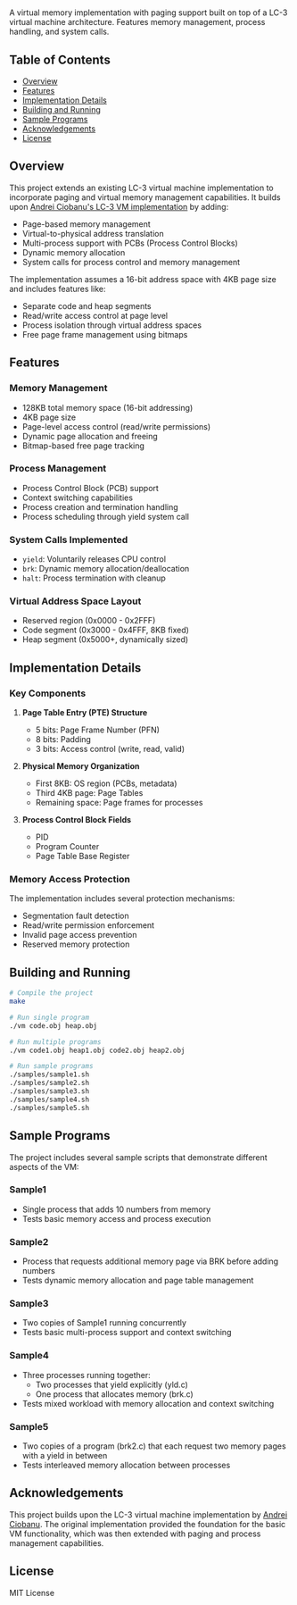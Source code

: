 <h1 align="center">
    
</h1>
A virtual memory implementation with paging support built on top of a LC-3 virtual machine architecture. Features memory management, process handling, and system calls.

## Table of Contents
- [Overview](#overview)
- [Features](#features)
- [Implementation Details](#implementation-details)
- [Building and Running](#building-and-running)
- [Sample Programs](#sample-programs)
- [Acknowledgements](#acknowledgements)
- [License](#license)

## Overview
This project extends an existing LC-3 virtual machine implementation to incorporate paging and virtual memory management capabilities. It builds upon [Andrei Ciobanu's LC-3 VM implementation](https://github.com/nomemory/lc3-vm) by adding:
- Page-based memory management 
- Virtual-to-physical address translation
- Multi-process support with PCBs (Process Control Blocks)
- Dynamic memory allocation
- System calls for process control and memory management

The implementation assumes a 16-bit address space with 4KB page size and includes features like:
- Separate code and heap segments
- Read/write access control at page level
- Process isolation through virtual address spaces
- Free page frame management using bitmaps

## Features

### Memory Management
- 128KB total memory space (16-bit addressing)
- 4KB page size
- Page-level access control (read/write permissions)
- Dynamic page allocation and freeing
- Bitmap-based free page tracking

### Process Management
- Process Control Block (PCB) support
- Context switching capabilities 
- Process creation and termination handling
- Process scheduling through yield system call

### System Calls Implemented
- `yield`: Voluntarily releases CPU control
- `brk`: Dynamic memory allocation/deallocation 
- `halt`: Process termination with cleanup

### Virtual Address Space Layout
- Reserved region (0x0000 - 0x2FFF)
- Code segment (0x3000 - 0x4FFF, 8KB fixed)
- Heap segment (0x5000+, dynamically sized)

## Implementation Details

### Key Components
1. **Page Table Entry (PTE) Structure**
   - 5 bits: Page Frame Number (PFN)
   - 8 bits: Padding
   - 3 bits: Access control (write, read, valid)

2. **Physical Memory Organization**
   - First 8KB: OS region (PCBs, metadata)
   - Third 4KB page: Page Tables
   - Remaining space: Page frames for processes

3. **Process Control Block Fields**
   - PID
   - Program Counter
   - Page Table Base Register

### Memory Access Protection
The implementation includes several protection mechanisms:
- Segmentation fault detection
- Read/write permission enforcement
- Invalid page access prevention
- Reserved memory protection

## Building and Running

```bash
# Compile the project
make

# Run single program
./vm code.obj heap.obj

# Run multiple programs
./vm code1.obj heap1.obj code2.obj heap2.obj

# Run sample programs
./samples/sample1.sh
./samples/sample2.sh
./samples/sample3.sh
./samples/sample4.sh
./samples/sample5.sh
```

## Sample Programs
The project includes several sample scripts that demonstrate different aspects of the VM:
### Sample1
- Single process that adds 10 numbers from memory
- Tests basic memory access and process execution

### Sample2
- Process that requests additional memory page via BRK before adding numbers
- Tests dynamic memory allocation and page table management

### Sample3
- Two copies of Sample1 running concurrently
- Tests basic multi-process support and context switching

### Sample4
- Three processes running together:
    - Two processes that yield explicitly (yld.c)
    - One process that allocates memory (brk.c)
- Tests mixed workload with memory allocation and context switching

### Sample5
- Two copies of a program (brk2.c) that each request two memory pages with a yield in between
- Tests interleaved memory allocation between processes

## Acknowledgements
This project builds upon the LC-3 virtual machine implementation by [Andrei Ciobanu](https://github.com/nomemory/lc3-vm). The original implementation provided the foundation for the basic VM functionality, which was then extended with paging and process management capabilities.

## License
MIT License